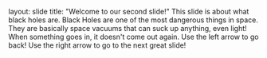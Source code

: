 layout: slide
title: "Welcome to our second slide!"
This slide is about what black holes are. Black Holes are one of the most dangerous things in space. They are basically space vacuums that can suck up anything, even light! When something goes in, it doesn't come out again.
Use the left arrow to go back!
Use the right arrow to go to the next great slide!
